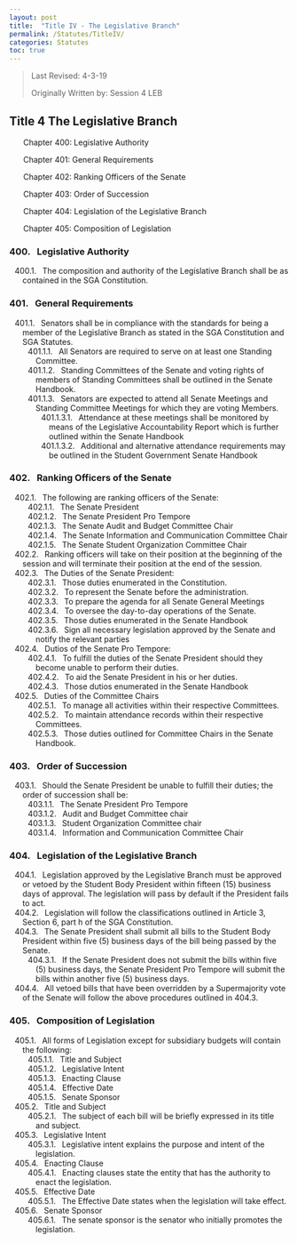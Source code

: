```yaml
---
layout: post
title:  "Title IV - The Legislative Branch"
permalink: /Statutes/TitleIV/
categories: Statutes
toc: true
---
```


> Last Revised: 4-3-19
>
> Originally Written by: Session 4 LEB

## Title 4 The Legislative Branch

<p style="margin-left:5%">Chapter 400: Legislative Authority</p>
<p style="margin-left:5%">Chapter 401: General Requirements</p>
<p style="margin-left:5%">Chapter 402: Ranking Officers of the Senate</p>
<p style="margin-left:5%">Chapter 403: Order of Succession</p>
<p style="margin-left:5%">Chapter 404: Legislation of the Legislative Branch</p>
<p style="margin-left:5%">Chapter 405: Composition of Legislation</p>

<style>
	#legal-list { 
		counter-reset: section 400; 
		counter-increment: section -1;
	}
	#legal-list h3:before { 
		content: counter(section) ". ";
		counter-increment: section;
		margin: 0 0.5em 0 0;
	}
	#legal-list ol {
		counter-reset: clause;
		list-style: none outside none;
		text-indent: -1em;
	}
	#legal-list ol li { counter-increment: clause; }
	#legal-list ol li:before {
		content: counter(section) "." counters(clause, ".") ". ";
		margin: 0 0.5em 0 0;
	}
</style>

<html>
<body id="legal-list">
	<h3>Legislative Authority</h3>
	<ol>
		<li>The composition and authority of the Legislative Branch shall be as contained in the SGA Constitution.</li>
	</ol>
	<h3>General Requirements</h3>
	<ol>
		<li>Senators shall be in compliance with the standards for being a member of the Legislative Branch as stated in the SGA Constitution and SGA Statutes.
			<ol>
				<li>All Senators are required to serve on at least one Standing Committee.</li>
				<li>Standing Committees of the Senate and voting rights of members of Standing Committees shall be outlined in the Senate Handbook.</li>
				<li>Senators are expected to attend all Senate Meetings and Standing Committee Meetings for which they are voting Members.
					<ol>
						<li>Attendance at these meetings shall be monitored by means of the Legislative Accountability Report which is further outlined within the Senate Handbook</li>
						<li>Additional and alternative attendance requirements may be outlined in the Student Government Senate Handbook</li>
					</ol>
				</li>
			</ol>
		</li>
	</ol>
	<h3>Ranking Officers of the Senate</h3>
	<ol>
		<li>The following are ranking officers of the Senate:
			<ol>
				<li>The Senate President</li>
				<li>The Senate President Pro Tempore</li>
				<li>The Senate Audit and Budget Committee Chair</li>
				<li>The Senate Information and Communication Committee Chair</li>
				<li>The Senate Student Organization Committee Chair</li>
			</ol>
		</li>
		<li>Ranking officers will take on their position at the beginning of the session and will terminate their position at the end of the session.</li>
		<li>The Duties of the Senate President:
			<ol>
				<li>Those duties enumerated in the Constitution.</li>
				<li>To represent the Senate before the administration.</li>
				<li>To prepare the agenda for all Senate General Meetings</li>
				<li>To oversee the day-to-day operations of the Senate.</li>
				<li>Those duties enumerated in the Senate Handbook</li>
				<li>Sign all necessary legislation approved by the Senate and notify the relevant parties</li>
			</ol>
		</li>
		<li>Dutios of the Senate Pro Tempore:
			<ol>
				<li>To fulfill the duties of the Senate President should they become unable to perform their duties.</li>
				<li>To aid the Senate President in his or her duties.</li>
				<li>Those dutios enumerated in the Senate Handbook</li>
			</ol>
		</li>
		<li>Duties of the Committee Chairs
			<ol>
				<li>To manage all activities within their respective Committees.</li>
				<li>To maintain attendance records within their respective Committees.</li>
				<li>Those duties outlined for Committee Chairs in the Senate Handbook.</li>
			</ol>
		</li>
	</ol>
	<h3>Order of Succession</h3>
	<ol>
		<li>Should the Senate President be unable to fulfill their duties; the order of succession shall be:
			<ol>
				<li>The Senate President Pro Tempore</li>
				<li>Audit and Budget Committee chair</li>
				<li>Student Organization Committee chair</li>
				<li>Information and Communication Committee Chair</li>
			</ol>
		</li>
	</ol>
	<h3>Legislation of the Legislative Branch</h3>
	<ol>
		<li>Legislation approved by the Legislative Branch must be approved or vetoed by the Student Body President within fifteen (15) business days of approval. The legislation will pass by default if the President fails to act.</li>
		<li>Legislation will follow the classifications outlined in Article 3, Section 6, part h of the SGA Constitution.</li>
		<li>The Senate President shall submit all bills to the Student Body President within five (5) business days of the bill being passed by the Senate.
			<ol>
				<li>If the Senate President does not submit the bills within five (5) business days, the Senate President Pro Tempore will submit the bills within another five (5) business days.</li>
			</ol>
		</li>
		<li>All vetoed bills that have been overridden by a Supermajority vote of the Senate will follow the above procedures outlined in 404.3.</li>
	</ol>
	<h3>Composition of Legislation</h3>
	<ol>
		<li>All forms of Legislation except for subsidiary budgets will contain the following:
			<ol>
				<li>Title and Subject</li>
				<li>Legislative Intent</li>
				<li>Enacting Clause</li>
				<li>Effective Date</li>
				<li>Senate Sponsor</li>
			</ol>
		</li>
		<li>Title and Subject
			<ol>
				<li>The subject of each bill will be briefly expressed in its title and subject.</li>
			</ol>
		</li>
		<li>Legislative Intent
			<ol>
				<li>Legislative intent explains the purpose and intent of the legislation.</li>
			</ol>
		</li>
		<li>Enacting Clause
			<ol>
				<li>Enacting clauses state the entity that has the authority to enact the legislation.</li>
			</ol>
		</li>
		<li>Effective Date
			<ol>
				<li>The Effective Date states when the legislation will take effect.</li>
			</ol>
		</li>
		<li>Senate Sponsor
			<ol>
				<li>The senate sponsor is the senator who initially promotes the legislation.</li>
			</ol>
		</li>
	</ol>
</body>
</html>